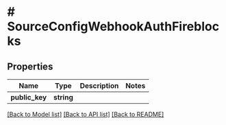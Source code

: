 # # SourceConfigWebhookAuthFireblocks

## Properties

Name | Type | Description | Notes
------------ | ------------- | ------------- | -------------
**public_key** | **string** |  |

[[Back to Model list]](../../README.md#models) [[Back to API list]](../../README.md#endpoints) [[Back to README]](../../README.md)
